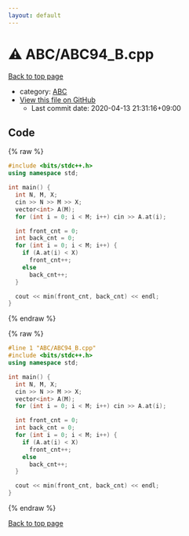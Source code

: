 ```yaml
---
layout: default
---
```


<!-- mathjax config similar to math.stackexchange -->
<script type="text/javascript" async
  src="https://cdnjs.cloudflare.com/ajax/libs/mathjax/2.7.5/MathJax.js?config=TeX-MML-AM_CHTML">
</script>
<script type="text/x-mathjax-config">
  MathJax.Hub.Config({
    TeX: { equationNumbers: { autoNumber: "AMS" }},
    tex2jax: {
      inlineMath: [ ['$','$'] ],
      processEscapes: true
    },
    "HTML-CSS": { matchFontHeight: false },
    displayAlign: "left",
    displayIndent: "2em"
  });
</script>

<script type="text/javascript" src="https://cdnjs.cloudflare.com/ajax/libs/jquery/3.4.1/jquery.min.js"></script>
<script src="https://cdn.jsdelivr.net/npm/jquery-balloon-js@1.1.2/jquery.balloon.min.js" integrity="sha256-ZEYs9VrgAeNuPvs15E39OsyOJaIkXEEt10fzxJ20+2I=" crossorigin="anonymous"></script>
<script type="text/javascript" src="../../assets/js/copy-button.js"></script>
<link rel="stylesheet" href="../../assets/css/copy-button.css" />


# :warning: ABC/ABC94_B.cpp

<a href="../../index.html">Back to top page</a>

* category: <a href="../../index.html#902fbdd2b1df0c4f70b4a5d23525e932">ABC</a>
* <a href="{{ site.github.repository_url }}/blob/master/ABC/ABC94_B.cpp">View this file on GitHub</a>
    - Last commit date: 2020-04-13 21:31:16+09:00




## Code

<a id="unbundled"></a>
{% raw %}
```cpp
#include <bits/stdc++.h>
using namespace std;

int main() {
  int N, M, X;
  cin >> N >> M >> X;
  vector<int> A(M);
  for (int i = 0; i < M; i++) cin >> A.at(i);

  int front_cnt = 0;
  int back_cnt = 0;
  for (int i = 0; i < M; i++) {
    if (A.at(i) < X)
      front_cnt++;
    else
      back_cnt++;
  }

  cout << min(front_cnt, back_cnt) << endl;
}
```
{% endraw %}

<a id="bundled"></a>
{% raw %}
```cpp
#line 1 "ABC/ABC94_B.cpp"
#include <bits/stdc++.h>
using namespace std;

int main() {
  int N, M, X;
  cin >> N >> M >> X;
  vector<int> A(M);
  for (int i = 0; i < M; i++) cin >> A.at(i);

  int front_cnt = 0;
  int back_cnt = 0;
  for (int i = 0; i < M; i++) {
    if (A.at(i) < X)
      front_cnt++;
    else
      back_cnt++;
  }

  cout << min(front_cnt, back_cnt) << endl;
}

```
{% endraw %}

<a href="../../index.html">Back to top page</a>

